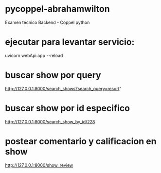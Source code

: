# pycoppel-abrahamwilton
Examen técnico Backend - Coppel python

# ejecutar para levantar servicio:
uvicorn webApi:app --reload

# buscar show por query
http://127.0.0.1:8000/search_shows?search_query=resort"

# buscar show por id especifico
http://127.0.0.1:8000/search_show_by_id/228

# postear comentario y calificacion en show
http://127.0.0.1:8000/show_review